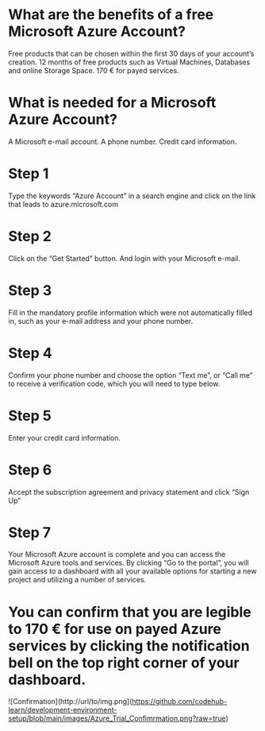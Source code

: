 # What are the benefits of a free Microsoft Azure Account?

Free products that can be chosen within the first 30 days of your account’s creation.
12 months of free products such as Virtual Machines, Databases and online Storage Space.
170 € for payed services.

# What is needed for a Microsoft Azure Account?

A Microsoft e-mail account.
A phone number.
Credit card information.
 

# Step 1 

Type the keywords “Azure Account” in a search engine and click on the link that leads to azure.microsoft.com
 

 
# Step 2

Click on the “Get Started” button.
And login with your Microsoft e-mail.

 
# Step 3

Fill in the mandatory profile information which were not automatically filled in, such as your e-mail address and your phone number.

 

# Step 4
Confirm your phone number and choose the option “Text me”, or “Call me” to receive a verification code, which you will need to type below. 

 

 

# Step 5	
Enter your credit card information.

 

# Step 6
Accept the subscription agreement and privacy statement and click “Sign Up”

 

# Step 7
Your Microsoft Azure account is complete and you can access the Microsoft Azure tools and services. By clicking “Go to the portal”, you will gain access to a dashboard with all your available options for starting a new project and utilizing a number of services.

# You can confirm that you are legible to 170 € for use on payed Azure services by clicking the notification bell on the top right corner of your dashboard.

![Confirmation](http://url/to/img.png](https://github.com/codehub-learn/development-environment-setup/blob/main/images/Azure_Trial_Confimrmation.png?raw=true)


